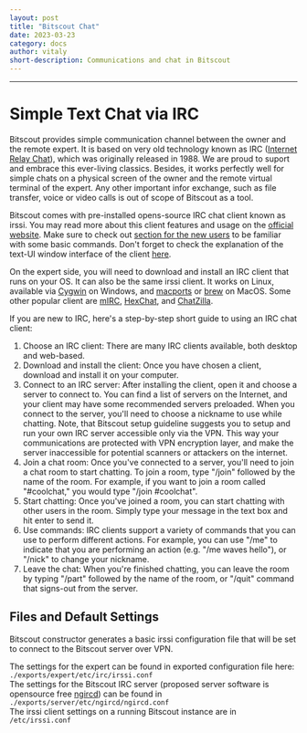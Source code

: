 ```yaml
---
layout: post
title: "Bitscout Chat"
date: 2023-03-23
category: docs
author: vitaly
short-description: Communications and chat in Bitscout 
---
```


-----
<link rel="stylesheet" type="text/css" href="/assets/asciinema-player.css" />
<script src="/assets/asciinema-player.js"></script>

# Simple Text Chat via IRC #  
Bitscout provides simple communication channel between the owner and the remote expert. It is based on very old technology known as IRC ([Internet Relay Chat](https://en.wikipedia.org/wiki/Internet_Relay_Chat)), which was originally released in 1988. We are proud to suport and embrace this ever-living classics. Besides, it works perfectly well for simple chats on a physical screen of the owner and the remote virtual terminal of the expert. Any other important infor exchange, such as file transfer, voice or video calls is out of scope of Bitscout as a tool.

Bitscout comes with pre-installed opens-source IRC chat client known as irssi. You may read more about this client features and usage on the [official website](https://irssi.org). Make sure to check out [section for the new users](https://irssi.org/New-users/) to be familiar with some basic commands. Don't forget to check the explanation of the text-UI window interface of the client [here](https://irssi.org/User-interface/).

On the expert side, you will need to download and install an IRC client that runs on your OS. It can also be the same irssi client. It works on Linux, available via [Cygwin](https://www.cygwin.com/install.html) on Windows, and [macports](https://ports.macports.org/port/irssi/) or [brew](https://formulae.brew.sh/formula/irssi) on MacOS. Some other popular client are [mIRC](https://www.mirc.com), [HexChat](https://hexchat.github.io/), and [ChatZilla](https://en.wikipedia.org/wiki/ChatZilla).

If you are new to IRC, here's a step-by-step short guide to using an IRC chat client:
 1. Choose an IRC client: There are many IRC clients available, both desktop and web-based. 
 1. Download and install the client: Once you have chosen a client, download and install it on your computer.
 1. Connect to an IRC server: After installing the client, open it and choose a server to connect to. You can find a list of servers on the Internet, and your client may have some recommended servers preloaded. When you connect to the server, you'll need to choose a nickname to use while chatting. Note, that Bitscout setup guideline suggests you to setup and run your own IRC server accessible only via the VPN. This way your communications are protected with VPN encryption layer, and make the server inaccessible for potential scanners or attackers on the internet.
 1. Join a chat room: Once you've connected to a server, you'll need to join a chat room to start chatting. To join a room, type "/join" followed by the name of the room. For example, if you want to join a room called "#coolchat," you would type "/join #coolchat".
 1. Start chatting: Once you've joined a room, you can start chatting with other users in the room. Simply type your message in the text box and hit enter to send it.
 1. Use commands: IRC clients support a variety of commands that you can use to perform different actions. For example, you can use "/me" to indicate that you are performing an action (e.g. "/me waves hello"), or "/nick" to change your nickname.
 1. Leave the chat: When you're finished chatting, you can leave the room by typing "/part" followed by the name of the room, or "/quit" command that signs-out from the server.

## Files and Default Settings  ##
Bitscout constructor generates a basic irssi configuration file that will be set to connect to the Bitscout server over VPN.

The settings for the expert can be found in exported configuration file here:  
`./exports/expert/etc/irc/irssi.conf`  
The settings for the Bitscout IRC server (proposed server software is opensource free [ngircd](https://ngircd.barton.de/)) can be found in  
`./exports/server/etc/ngircd/ngircd.conf`  
The irssi client settings on a running Bitscout instance are in  
`/etc/irssi.conf`  


